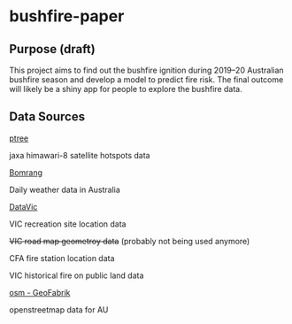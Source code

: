 # bushfire-paper

## Purpose (draft)

This project aims to find out the bushfire ignition during 2019–20 Australian bushfire season and develop a model to predict fire risk. The final outcome will likely be a shiny app for people to explore the bushfire data.

## Data Sources 

[ptree](https://www.eorc.jaxa.jp/ptree/index.html)

jaxa himawari-8 satellite hotspots data

[Bomrang](https://github.com/ropensci/bomrang)

Daily weather data in Australia

[DataVic](https://www.data.vic.gov.au/)

VIC recreation site location data

<del>VIC road map geometroy data</del> (probably not being used anymore)

CFA fire station location data

VIC historical fire on public land data

[osm - GeoFabrik](http://download.geofabrik.de/australia-oceania.html)

openstreetmap data for AU
